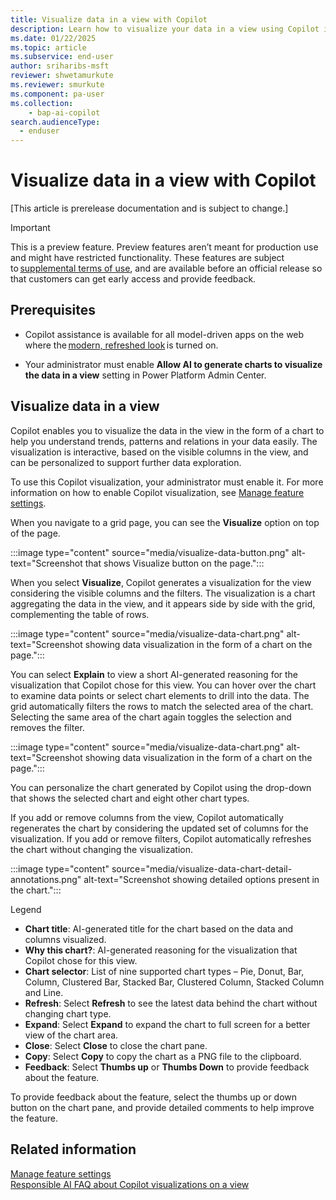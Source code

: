 ```yaml
---
title: Visualize data in a view with Copilot
description: Learn how to visualize your data in a view using Copilot in Power Apps.
ms.date: 01/22/2025
ms.topic: article
ms.subservice: end-user
author: sriharibs-msft
reviewer: shwetamurkute
ms.reviewer: smurkute
ms.component: pa-user
ms.collection: 
    - bap-ai-copilot 
search.audienceType: 
  - enduser
---
```


# Visualize data in a view with Copilot

[This article is prerelease documentation and is subject to change.]

> [!IMPORTANT]
> This is a preview feature.
> Preview features aren’t meant for production use and might have restricted functionality. These features are subject to [supplemental terms of use](https://go.microsoft.com/fwlink/?linkid=2189520), and are available before an official release so that customers can get early access and provide feedback.

## Prerequisites

- Copilot assistance is available for all model-driven apps on the web where the [modern, refreshed look](modern-fluent-design.md) is turned on.

- Your administrator must enable **Allow AI to generate charts to visualize the data in a view** setting in Power Platform Admin Center.

## Visualize data in a view

Copilot enables you to visualize the data in the view in the form of a chart to help you understand trends, patterns and relations in your data easily. The visualization is interactive, based on the visible columns in the view, and can be personalized to support further data exploration.

To use this Copilot visualization, your administrator must enable it. For more information on how to enable Copilot visualization, see [Manage feature settings](/power-platform/admin/settings-features).

When you navigate to a grid page, you can see the **Visualize** option on top of the page.

:::image type="content" source="media/visualize-data-button.png" alt-text="Screenshot that shows Visualize button on the page.":::

When you select **Visualize**, Copilot generates a visualization for the view considering the visible columns and the filters. The visualization is a chart aggregating the data in the view, and it appears side by side with the grid, complementing the table of rows.

:::image type="content" source="media/visualize-data-chart.png" alt-text="Screenshot showing data visualization in the form of a chart on the page.":::

You can select **Explain** to view a short AI-generated reasoning for the visualization that Copilot chose for this view. You can hover over the chart to examine data points or select chart elements to drill into the data. The grid automatically filters the rows to match the selected area of the chart. Selecting the same area of the chart again toggles the selection and removes the filter.

:::image type="content" source="media/visualize-data-chart.png" alt-text="Screenshot showing data visualization in the form of a chart on the page.":::

You can personalize the chart generated by Copilot using the drop-down that shows the selected chart and eight other chart types.

If you add or remove columns from the view, Copilot automatically regenerates the chart by considering the updated set of columns for the visualization. If you add or remove filters, Copilot automatically refreshes the chart without changing the visualization.

:::image type="content" source="media/visualize-data-chart-detail-annotations.png" alt-text="Screenshot showing detailed options present in the chart.":::

Legend

- **Chart title**: AI-generated title for the chart based on the data and columns visualized.
- **Why this chart?**: AI-generated reasoning for the visualization that Copilot chose for this view.
- **Chart selector**: List of nine supported chart types – Pie, Donut, Bar, Column, Clustered Bar, Stacked Bar, Clustered Column, Stacked Column and Line.
- **Refresh**: Select **Refresh** to see the latest data behind the chart without changing chart type.
- **Expand**: Select **Expand** to expand the chart to full screen for a better view of the chart area.
- **Close**: Select **Close** to close the chart pane.
- **Copy**: Select **Copy** to copy the chart as a PNG file to the clipboard.
- **Feedback**: Select **Thumbs up** or **Thumbs Down** to provide feedback about the feature.

To provide feedback about the feature, select the thumbs up or down button on the chart pane, and provide detailed comments to help improve the feature.

## Related information

[Manage feature settings](/power-platform/admin/settings-features)  
[Responsible AI FAQ about Copilot visualizations on a view](/power-apps/maker/common/faq-visualize-view)   
